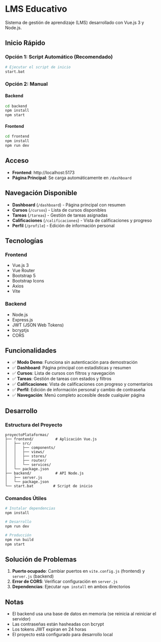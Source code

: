 # LMS Educativo

Sistema de gestión de aprendizaje (LMS) desarrollado con Vue.js 3 y Node.js.

## Inicio Rápido

### Opción 1: Script Automático (Recomendado)
```bash
# Ejecutar el script de inicio
start.bat
```

### Opción 2: Manual

#### Backend
```bash
cd backend
npm install
npm start
```

#### Frontend
```bash
cd frontend
npm install
npm run dev
```

## Acceso

- **Frontend**: http://localhost:5173
- **Página Principal**: Se carga automáticamente en `/dashboard`

## Navegación Disponible

- **Dashboard** (`/dashboard`) - Página principal con resumen
- **Cursos** (`/cursos`) - Lista de cursos disponibles
- **Tareas** (`/tareas`) - Gestión de tareas asignadas
- **Calificaciones** (`/calificaciones`) - Vista de calificaciones y progreso
- **Perfil** (`/profile`) - Edición de información personal

## Tecnologías

### Frontend
- Vue.js 3
- Vue Router
- Bootstrap 5
- Bootstrap Icons
- Axios
- Vite

### Backend
- Node.js
- Express.js
- JWT (JSON Web Tokens)
- bcryptjs
- CORS

## Funcionalidades

- ✅ **Modo Demo**: Funciona sin autenticación para demostración
- ✅ **Dashboard**: Página principal con estadísticas y resumen
- ✅ **Cursos**: Lista de cursos con filtros y navegación
- ✅ **Tareas**: Gestión de tareas con estados y filtros
- ✅ **Calificaciones**: Vista de calificaciones con progreso y comentarios
- ✅ **Perfil**: Edición de información personal y cambio de contraseña
- ✅ **Navegación**: Menú completo accesible desde cualquier página

## Desarrollo

### Estructura del Proyecto
```
proyectoPlataformas/
├── frontend/          # Aplicación Vue.js
│   ├── src/
│   │   ├── components/
│   │   ├── views/
│   │   ├── stores/
│   │   ├── router/
│   │   └── services/
│   └── package.json
├── backend/           # API Node.js
│   ├── server.js
│   └── package.json
└── start.bat         # Script de inicio
```

### Comandos Útiles

```bash
# Instalar dependencias
npm install

# Desarrollo
npm run dev

# Producción
npm run build
npm start
```

## Solución de Problemas

1. **Puerto ocupado**: Cambiar puertos en `vite.config.js` (frontend) y `server.js` (backend)
2. **Error de CORS**: Verificar configuración en `server.js`
3. **Dependencias**: Ejecutar `npm install` en ambos directorios

## Notas

- El backend usa una base de datos en memoria (se reinicia al reiniciar el servidor)
- Las contraseñas están hasheadas con bcrypt
- Los tokens JWT expiran en 24 horas
- El proyecto está configurado para desarrollo local
